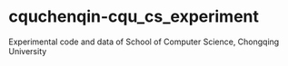 # cquchenqin-cqu_cs_experiment
Experimental code and data of School of Computer Science, Chongqing University

